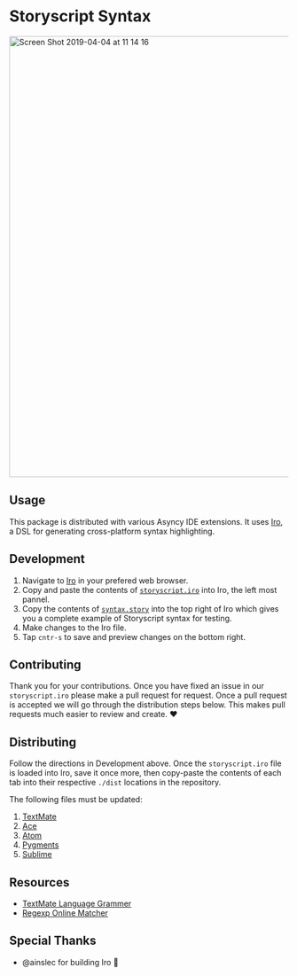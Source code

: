 # Storyscript Syntax

<img width="796" alt="Screen Shot 2019-04-04 at 11 14 16" src="https://user-images.githubusercontent.com/2041757/55544177-d34e0900-56ca-11e9-9c90-56e008eaf107.png">

## Usage
This package is distributed with various Asyncy IDE extensions. It uses [Iro](https://eeyo.io/iro//), a DSL for generating cross-platform syntax highlighting.

## Development
1. Navigate to [Iro](https://eeyo.io/iro//) in your prefered web browser.
1. Copy and paste the contents of [`storyscript.iro`](https://github.com/storyscript/syntax-highlighter/blob/master/storyscript.iro) into Iro, the left most pannel.
1. Copy the contents of [`syntax.story`](https://github.com/storyscript/syntax-highlighter/blob/master/syntax.story) into the top right of Iro which gives you a complete example of Storyscript syntax for testing.
1. Make changes to the Iro file.
1. Tap `cntr-s` to save and preview changes on the bottom right.

## Contributing
Thank you for your contributions. Once you have fixed an issue in our `storyscript.iro` please make a pull request for request.
Once a pull request is accepted we will go through the distribution steps below. This makes pull requests much easier to review and create. :heart:

## Distributing
Follow the directions in Development above. Once the `storyscript.iro` file is loaded into Iro, save it once more, then copy-paste the contents of each tab into their respective `./dist` locations in the repository.

The following files must be updated:
1. [TextMate][1]
1. [Ace][2]
1. [Atom][3]
1. [Pygments][4]
1. [Sublime][5]

[1]: https://github.com/storyscript/syntax/blob/master/dist/textmate/storyscript.tmbundle/Syntaxes/Storyscript.tmLanguage
[2]: https://github.com/storyscript/syntax/blob/master/dist/ace/storyscript.js
[3]: https://github.com/storyscript/syntax/blob/master/dist/atom/grammars/storyscript.cson
[4]: https://github.com/storyscript/syntax/blob/master/dist/pygments/storyscript/lexer.py
[5]: https://github.com/storyscript/syntax/blob/master/dist/sublime/Syntaxes/Storyscript.sublime-syntax

## Resources
- [TextMate Language Grammer](https://macromates.com/manual/en/language_grammars)
- [Regexp Online Matcher](https://regex101.com/)

## Special Thanks
- @ainslec for building Iro :rocket:

